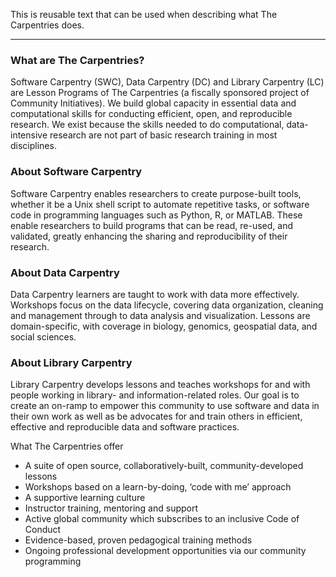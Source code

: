 This is reusable text that can be used when describing what The Carpentries does.

------------

### What are The Carpentries?
Software Carpentry (SWC), Data Carpentry (DC) and Library Carpentry (LC) are Lesson Programs of The Carpentries (a fiscally sponsored project of Community Initiatives). We build global capacity in essential data and computational skills for conducting efficient, open, and reproducible research. We exist because the skills needed to do computational, data-intensive research are not part of basic research training in most disciplines.

### About Software Carpentry     

Software Carpentry enables researchers to create purpose-built tools, whether it be a Unix shell script to automate 
repetitive tasks, or software code in programming languages such as Python, R, or MATLAB. 
These enable researchers to build programs that can be read, re-used, and validated, greatly enhancing the 
sharing and reproducibility of their research.    

### About Data Carpentry

Data Carpentry learners are taught to work with data more effectively. Workshops focus on the data lifecycle, covering data organization, cleaning and management  through to data analysis and visualization. Lessons are domain-specific, with coverage in biology, genomics, geospatial data, and social sciences.

### About Library Carpentry

Library Carpentry develops lessons and teaches workshops for and with people working in library- and information-related roles. Our goal is to create an on-ramp to empower this community to use software and data in their own work as well as be advocates for and train others in efficient, effective and reproducible data and software practices. 
  
What The Carpentries offer

- A suite of open source, collaboratively-built, community-developed lessons
- Workshops based on a learn-by-doing, ‘code with me’ approach
- A supportive learning culture
- Instructor training, mentoring and support
- Active global community which subscribes to an inclusive Code of Conduct
- Evidence-based, proven pedagogical training methods
- Ongoing professional development opportunities via our community programming
